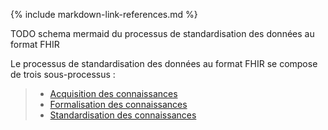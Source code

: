 {% include markdown-link-references.md %}

TODO schema mermaid du processus de standardisation des données au format FHIR

Le processus de standardisation des données au format FHIR se compose de trois sous-processus :


>* [Acquisition des connaissances](use-core-variables-knowledge-acquisition.html)
>* [Formalisation des connaissances](use-core-variables-knowledge-formalization.html)
>* [Standardisation des connaissances](use-core-variables-knowledge-standardization.html)

